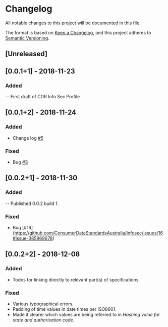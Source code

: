 # Changelog
All notable changes to this project will be documented in this file.

The format is based on [Keep a Changelog](https://keepachangelog.com/en/1.0.0/),
and this project adheres to [Semantic Versioning](https://semver.org/spec/v2.0.0.html).

## [Unreleased]

## [0.0.1+1] - 2018-11-23
### Added
-- First draft of CDR Info Sec Profile

## [0.0.1+2] - 2018-11-24
### Added
- Change log [#5](https://github.com/ConsumerDataStandardsAustralia/infosec/issues/5#issue-383941280)

### Fixed
- Bug [#3](https://github.com/ConsumerDataStandardsAustralia/infosec/issues/3#issue-383940895)

## [0.0.2+1] - 2018-11-30
### Added
-- Published 0.0.2 build 1.

### Fixed
- Bug [#16] (https://github.com/ConsumerDataStandardsAustralia/infosec/issues/16#issue-385969678)

## [0.0.2+2] - 2018-12-08
### Added
 - Todos for linking directly to relevant part(s) of specifications.

### Fixed
 - Various typographical errors.
 - Padding of time values in date times per ISO8601.
 - Made it clearer which values are being referred to in _Hashing value for state and authorisation code_.
